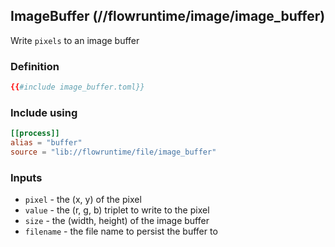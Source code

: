 ## ImageBuffer (//flowruntime/image/image_buffer)
Write `pixels` to an image buffer

### Definition
```toml
{{#include image_buffer.toml}}
```

### Include using
```toml
[[process]]
alias = "buffer"
source = "lib://flowruntime/file/image_buffer"
```

### Inputs
* `pixel` - the (x, y) of the pixel
* `value` - the (r, g, b) triplet to write to the pixel
* `size`  - the (width, height) of the image buffer
* `filename` - the file name to persist the buffer to